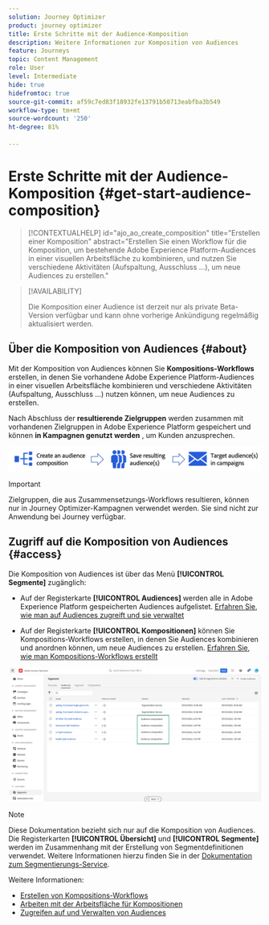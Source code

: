 ```yaml
---
solution: Journey Optimizer
product: journey optimizer
title: Erste Schritte mit der Audience-Komposition
description: Weitere Informationen zur Komposition von Audiences
feature: Journeys
topic: Content Management
role: User
level: Intermediate
hide: true
hidefromtoc: true
source-git-commit: af59c7ed83f18932fe13791b50713eabfba3b549
workflow-type: tm+mt
source-wordcount: '250'
ht-degree: 81%

---
```


# Erste Schritte mit der Audience-Komposition {#get-start-audience-composition}

>[!CONTEXTUALHELP]
>id="ajo_ao_create_composition"
>title="Erstellen einer Komposition"
>abstract="Erstellen Sie einen Workflow für die Komposition, um bestehende Adobe Experience Platform-Audiences in einer visuellen Arbeitsfläche zu kombinieren, und nutzen Sie verschiedene Aktivitäten (Aufspaltung, Ausschluss ...), um neue Audiences zu erstellen."

>[!AVAILABILITY]
>
>Die Komposition einer Audience ist derzeit nur als private Beta-Version verfügbar und kann ohne vorherige Ankündigung regelmäßig aktualisiert werden.

## Über die Komposition von Audiences {#about}

Mit der Komposition von Audiences können Sie **Kompositions-Workflows** erstellen, in denen Sie vorhandene Adobe Experience Platform-Audiences in einer visuellen Arbeitsfläche kombinieren und verschiedene Aktivitäten (Aufspaltung, Ausschluss ...) nutzen können, um neue Audiences zu erstellen.

Nach Abschluss der **resultierende Zielgruppen** werden zusammen mit vorhandenen Zielgruppen in Adobe Experience Platform gespeichert und können **in Kampagnen genutzt werden** , um Kunden anzusprechen.

![](assets/audiences-process.png)

>[!IMPORTANT]
>
>Zielgruppen, die aus Zusammensetzungs-Workflows resultieren, können nur in Journey Optimizer-Kampagnen verwendet werden. Sie sind nicht zur Anwendung bei Journey verfügbar.

## Zugriff auf die Komposition von Audiences {#access}

Die Komposition von Audiences ist über das Menü **[!UICONTROL Segmente]** zugänglich:

* Auf der Registerkarte **[!UICONTROL Audiences]** werden alle in Adobe Experience Platform gespeicherten Audiences aufgelistet. [Erfahren Sie, wie man auf Audiences zugreift und sie verwaltet](access-audiences.md)

* Auf der Registerkarte **[!UICONTROL Kompositionen]** können Sie Kompositions-Workflows erstellen, in denen Sie Audiences kombinieren und anordnen können, um neue Audiences zu erstellen. [Erfahren Sie, wie man Kompositions-Workflows erstellt](create-compositions.md)

![](assets/audiences-list.png)

>[!NOTE]
>
>Diese Dokumentation bezieht sich nur auf die Komposition von Audiences. Die Registerkarten **[!UICONTROL Übersicht]** und **[!UICONTROL Segmente]** werden im Zusammenhang mit der Erstellung von Segmentdefinitionen verwendet. Weitere Informationen hierzu finden Sie in der [Dokumentation zum Segmentierungs-Service](https://experienceleague.adobe.com/docs/experience-platform/segmentation/ui/overview.html?lang=de).

Weitere Informationen:

* [Erstellen von Kompositions-Workflows](create-compositions.md)
* [Arbeiten mit der Arbeitsfläche für Kompositionen](composition-canvas.md)
* [Zugreifen auf und Verwalten von Audiences](access-audiences.md)

